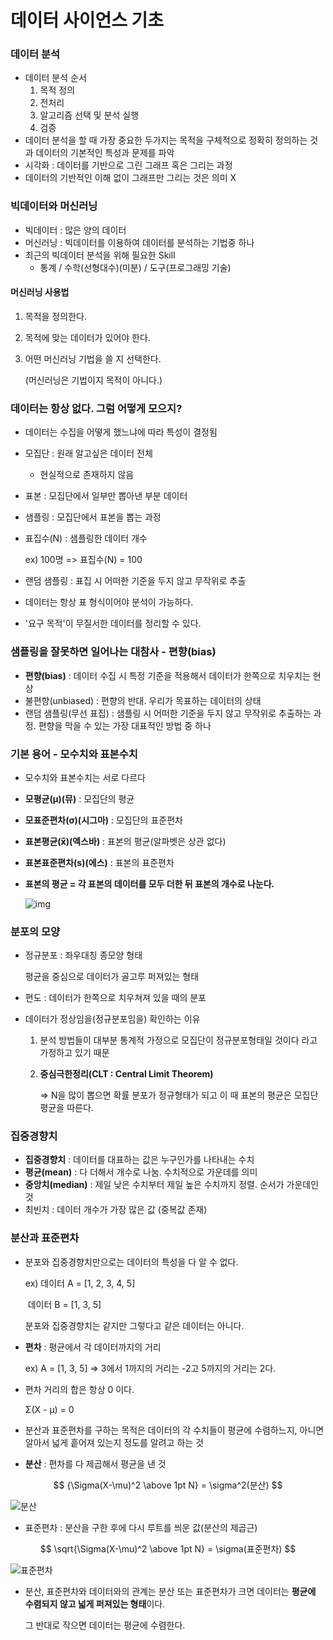 # 데이터 사이언스 기초



### 데이터 분석

- 데이터 분석 순서
  1. 목적 정의 
  2. 전처리 
  3. 알고리즘 선택 및 분석 실행 
  4. 검증
- 데이터 분석을 할 때 가장 중요한 두가지는 목적을 구체적으로 정확히 정의하는 것과 데이터의 기본적인 특성과 문제를 파악
- 시각화 : 데이터를 기반으로 그린 그래프 혹은 그리는 과정
- 데이터의 기반적인 이해 없이 그래프만 그리는 것은 의미 X



### 빅데이터와 머신러닝

- 빅데이터 : 많은 양의 데이터
- 머신러닝 : 빅데이터를 이용하여 데이터를 분석하는 기법중 하나
- 최근의 빅데이터 분석을 위해 필요한 Skill
  - 통계 / 수학(선형대수)(미분) / 도구(프로그래밍 기술)

#### 머신러닝 사용법

1. 목적을 정의한다.

2. 목적에 맞는 데이터가 있어야 한다.

3. 어떤 머신러닝 기법을 쓸 지 선택한다.

   (머신러닝은 기법이지 목적이 아니다.)



### 데이터는 항상 없다. 그럼 어떻게 모으지?

- 데이터는 수집을 어떻게 했느냐에 따라 특성이 결정됨

- 모집단 : 원래 알고싶은 데이터 전체

  - 현실적으로 존재하지 않음

- 표본 : 모집단에서 일부만 뽑아낸 부분 데이터

- 샘플링 : 모집단에서 표본을 뽑는 과정

- 표집수(N) : 샘플링한 데이터 개수

  ex) 100명 => 표집수(N) = 100

- 랜덤 샘플링 : 표집 시 어떠한 기준을 두지 않고 무작위로 추출

- 데이터는 항상 표 형식이어야 분석이 가능하다.

- '요구 목적'이 무질서한 데이터를 정리할 수 있다.



### 샘플링을 잘못하면 일어나는 대참사 - 편향(bias)

- **편향(bias)** : 데이터 수집 시 특정 기준을 적용해서 데이터가 한쪽으로 치우치는 현상
- 불편향(unbiased) : 편향의 반대. 우리가 목표하는 데이터의 상태
- 랜덤 샘플링(무선 표집) : 샘플링 시 어떠한 기준을 두지 않고 무작위로 추출하는 과정. 편향을 막을 수 있는 가장 대표적인 방법 중 하나



### 기본 용어 - 모수치와 표본수치

- 모수치와 표본수치는 서로 다르다

- **모평균(μ)(뮤)** : 모집단의 평균

- **모표준편차(σ)(시그마)** : 모집단의 표준편차

- **표본평균(x̅)(엑스바)** : 표본의 평균(알파벳은 상관 없다)

- **표본표준편차(s)(에스)** : 표본의 표준편차

- **표본의 평균 = 각 표본의 데이터를 모두 더한 뒤 표본의 개수로 나눈다.**

  ![img](https://t1.daumcdn.net/cfile/tistory/99E867385B1769152C)



### 분포의 모양

- 정규분포 : 좌우대칭 종모양 형태

  평균을 중심으로 데이터가 골고루 퍼져있는 형태

- 편도 : 데이터가 한쪽으로 치우쳐져 있을 때의 분포

- 데이터가 정상임을(정규분포임을) 확인하는 이유

  1. 분석 방법들이 대부분 통계적 가정으로 모집단이 정규분포형태일 것이다 라고 가정하고 있기 때문

  2. **중심극한정리(CLT : Central Limit Theorem)**

     => N을 많이 뽑으면 확률 분포가 정규형태가 되고 이 때 표본의 평균은 모집단 평균을 따른다.



### 집중경향치

- **집중경향치** : 데이터를 대표하는 값은 누구인가를 나타내는 수치
- **평균(mean)** : 다 더해서 개수로 나눔. 수치적으로 가운데를 의미
- **중앙치(median)** : 제일 낮은 수치부터 제일 높은 수치까지 정렬. 순서가 가운데인 것
- 최빈치 : 데이터 개수가 가장 많은 값 (중복값 존재)



### 분산과 표준편차

- 분포와 집중경향치만으로는 데이터의 특성을 다 알 수 없다.

  ex) 데이터 A = [1, 2, 3, 4, 5]

  ​	  데이터 B = [1, 3, 5]

  분포와 집중경향치는 같지만 그렇다고 같은 데이터는 아니다.

- **편차** : 평균에서 각 데이터까지의 거리

  ex) A = [1, 3, 5]  => 3에서 1까지의 거리는 -2고 5까지의 거리는 2다.

- 편차 거리의 합은 항상 0 이다.

  Σ(X - μ) = 0

- 분산과 표준편차를 구하는 목적은 데이터의 각 수치들이 평균에 수렴하느지, 아니면 알아서 넓게 흩어져 있는지 정도를 알려고 하는 것

- **분산** : 편차를 다 제곱해서 평균을 낸 것

$$
{\Sigma(X-\mu)^2 \above 1pt N} = \sigma^2(분산)
$$

![분산](https://user-images.githubusercontent.com/58559786/85148782-7d439200-b28b-11ea-88f6-54fbf725fc81.PNG)

- 표준편차 : 분산을 구한 후에 다시 루트를 씌운 값(분산의 제곱근)

$$
\sqrt{\Sigma(X-\mu)^2 \above 1pt N} = \sigma(표준편차)
$$

![표준편차](https://user-images.githubusercontent.com/58559786/85148903-a532f580-b28b-11ea-8330-3f0a32b823c5.PNG)

- 분산, 표준편차와 데이터와의 관계는 분산 또는 표준편차가 크면 데이터는 **평균에 수렴되지 않고 넓게 퍼져있는 형태**이다.

  그 반대로 작으면 데이터는 평균에 수렴한다.



